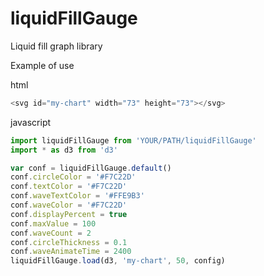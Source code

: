 # liquidFillGauge
Liquid fill graph library

Example of use

html
```javascript
<svg id="my-chart" width="73" height="73"></svg>
```
javascript
```javascript
import liquidFillGauge from 'YOUR/PATH/liquidFillGauge'
import * as d3 from 'd3'

var conf = liquidFillGauge.default()
conf.circleColor = '#F7C22D'
conf.textColor = '#F7C22D'
conf.waveTextColor = '#FFE9B3'
conf.waveColor = '#F7C22D'
conf.displayPercent = true
conf.maxValue = 100
conf.waveCount = 2
conf.circleThickness = 0.1
conf.waveAnimateTime = 2400
liquidFillGauge.load(d3, 'my-chart', 50, config)
```
